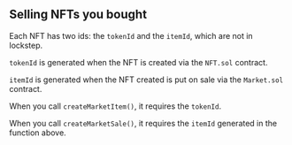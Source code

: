 ## Selling NFTs you bought

Each NFT has two ids: the `tokenId` and the `itemId`, which are not in lockstep.

`tokenId` is generated when the NFT is created via the `NFT.sol` contract.

`itemId` is generated when the NFT created is put on sale via the `Market.sol` contract.

When you call `createMarketItem()`, it requires the `tokenId`.

When you call `createMarketSale()`, it requires the `itemId` generated in the function above.
